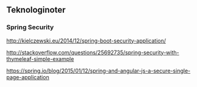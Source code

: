 

## Teknologinoter

### Spring Security

http://kielczewski.eu/2014/12/spring-boot-security-application/

http://stackoverflow.com/questions/25692735/spring-security-with-thymeleaf-simple-example

https://spring.io/blog/2015/01/12/spring-and-angular-js-a-secure-single-page-application
